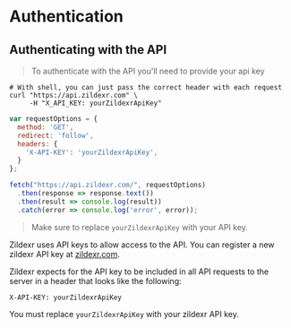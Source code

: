 # Authentication

## Authenticating with the API

> To authenticate with the API you'll need to provide your api key 

```shell
# With shell, you can just pass the correct header with each request
curl "https://api.zildexr.com" \
     -H "X_API_KEY: yourZildexrApiKey"
```

```javascript
var requestOptions = {
  method: 'GET',
  redirect: 'follow',
  headers: {
    'X-API-KEY': 'yourZildexrApiKey',
  }
};

fetch("https://api.zildexr.com/", requestOptions)
  .then(response => response.text())
  .then(result => console.log(result))
  .catch(error => console.log('error', error));
```

> Make sure to replace `yourZildexrApiKey` with your API key.

<p class="first">Zildexr uses API keys to allow access to the API. You can register a new zildexr API key at <a href="https://zildexr.com">zildexr.com</a>.</p>

Zildexr expects for the API key to be included in all API requests to the server in a header that looks like the following:

`X-API-KEY: yourZildexrApiKey`

<aside class="notice">
You must replace <code>yourZildexrApiKey</code> with your zildexr API key.
</aside>





